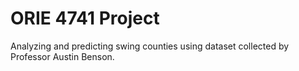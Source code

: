 # ORIE 4741 Project

Analyzing and predicting swing counties using dataset collected by Professor Austin Benson.
